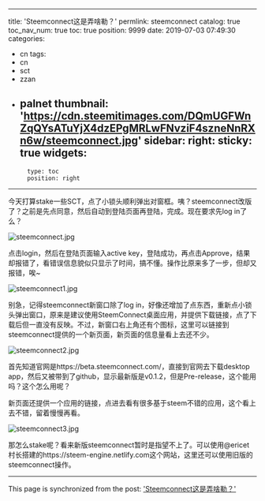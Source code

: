 
---
title: 'Steemconnect这是弄啥勒？'
permlink: steemconnect
catalog: true
toc_nav_num: true
toc: true
position: 9999
date: 2019-07-03 07:49:30
categories:
- cn
tags:
- cn
- sct
- zzan
- palnet
thumbnail: 'https://cdn.steemitimages.com/DQmUGFWnZqQYsATuYjX4dzEPgMRLwFNvziF4szneNnRXn6w/steemconnect.jpg'
sidebar:
    right:
        sticky: true
widgets:
    -
        type: toc
        position: right
---


今天打算stake一些SCT，点了小锁头顺利弹出对窗框。咦？steemconnect改版了？之前是先点同意，然后自动到登陆页面再登陆，完成。现在要求先log in了么？ 

![steemconnect.jpg](https://cdn.steemitimages.com/DQmUGFWnZqQYsATuYjX4dzEPgMRLwFNvziF4szneNnRXn6w/steemconnect.jpg)

点击login，然后在登陆页面输入active key，登陆成功，再点击Approve，结果却报错了，看错误信息貌似只显示了时间，搞不懂。操作比原来多了一步，但却又报错，唉~

![steemconnect1.jpg](https://cdn.steemitimages.com/DQmPUHMGykxTvQAU1RpmcgDwXXqcMdAJzZiScs6K5hLxCL8/steemconnect1.jpg)

别急，记得steemconnect新窗口除了log in，好像还增加了点东西，重新点小锁头弹出窗口，原来是建议使用SteemConnect桌面应用，并提供下载链接，点了下载后但一直没有反映。不过，新窗口右上角还有个图标，这里可以链接到steemconnect提供的一个新页面，新页面的信息量看上去还不少。

![steemconnect2.jpg](https://cdn.steemitimages.com/DQmSoJJ7881xwW6K9mNetcRT5xsPS7wZVcjQHaT4KeyYWap/steemconnect2.jpg)

首先知道官网是https://beta.steemconnect.com/，直接到官网去下载desktop app，然后又被带到了github，显示最新版是v0.1.2，但是Pre-release，这个能用吗？这个怎么用呢？

新页面还提供一个应用的链接，点进去看有很多基于steem不错的应用，这个看上去不错，留着慢慢再看。

![steemconnect3.jpg](https://cdn.steemitimages.com/DQmbxLgZLPqNvbyEcWxHcUz1qJ3idzajJBU2aaXTSgU9Evo/steemconnect3.jpg)

那怎么stake呢？看来新版steemconnect暂时是指望不上了。可以使用@ericet 村长搭建的https://steem-engine.netlify.com这个网站，这里还可以使用旧版的steemconnect操作。

- - -

This page is synchronized from the post: ['Steemconnect这是弄啥勒？'](https://steemit.com/@andrewma/steemconnect)
